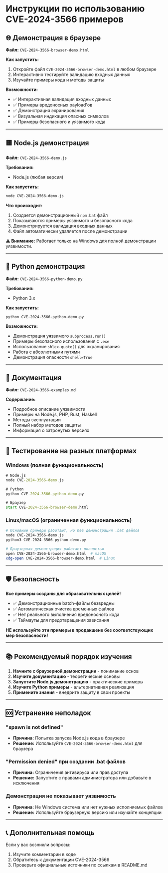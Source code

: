 # Инструкции по использованию CVE-2024-3566 примеров

## 🌐 Демонстрация в браузере

**Файл:** `CVE-2024-3566-browser-demo.html`

**Как запустить:**
1. Откройте файл `CVE-2024-3566-browser-demo.html` в любом браузере
2. Интерактивно тестируйте валидацию входных данных
3. Изучайте примеры кода и методы защиты

**Возможности:**
- ✅ Интерактивная валидация входных данных
- ✅ Примеры вредоносных payload'ов
- ✅ Демонстрация экранирования
- ✅ Визуальная индикация опасных символов
- ✅ Примеры безопасного и уязвимого кода

---

## 🟨 Node.js демонстрация

**Файл:** `CVE-2024-3566-demo.js`

**Требования:**
- Node.js (любая версия)

**Как запустить:**
```bash
node CVE-2024-3566-demo.js
```

**Что происходит:**
1. Создается демонстрационный `npm.bat` файл
2. Показываются примеры уязвимого и безопасного кода
3. Демонстрируется валидация входных данных
4. Файл автоматически удаляется после демонстрации

**⚠️ Внимание:** Работает только на Windows для полной демонстрации уязвимости.

---

## 🐍 Python демонстрация

**Файл:** `CVE-2024-3566-python-demo.py`

**Требования:**
- Python 3.x

**Как запустить:**
```bash
python CVE-2024-3566-python-demo.py
```

**Возможности:**
- Демонстрация уязвимого `subprocess.run()`
- Примеры безопасного использования с `.exe`
- Использование `shlex.quote()` для экранирования
- Работа с абсолютными путями
- Демонстрация опасности `shell=True`

---

## 📖 Документация

**Файл:** `CVE-2024-3566-examples.md`

**Содержание:**
- Подробное описание уязвимости
- Примеры на Node.js, PHP, Rust, Haskell
- Методы эксплуатации
- Полный набор методов защиты
- Информация о затронутых версиях

---

## 🔧 Тестирование на разных платформах

### Windows (полная функциональность)
```cmd
# Node.js
node CVE-2024-3566-demo.js

# Python
python CVE-2024-3566-python-demo.py

# Браузер
start CVE-2024-3566-browser-demo.html
```

### Linux/macOS (ограниченная функциональность)
```bash
# Основные примеры работают, но без демонстрации .bat файлов
node CVE-2024-3566-demo.js
python3 CVE-2024-3566-python-demo.py

# Браузерная демонстрация работает полностью
open CVE-2024-3566-browser-demo.html  # macOS
xdg-open CVE-2024-3566-browser-demo.html  # Linux
```

---

## 🛡️ Безопасность

**Все примеры созданы для образовательных целей!**

- ✅ Демонстрационные batch-файлы безвредны
- ✅ Автоматическая очистка временных файлов
- ✅ Нет реального выполнения вредоносного кода
- ✅ Таймауты для предотвращения зависания

**НЕ используйте эти примеры в продакшене без соответствующих мер безопасности!**

---

## 📚 Рекомендуемый порядок изучения

1. **Начните с браузерной демонстрации** - понимание основ
2. **Изучите документацию** - теоретические основы  
3. **Запустите Node.js демонстрацию** - практические примеры
4. **Изучите Python примеры** - альтернативная реализация
5. **Примените знания** - внедрите защиту в свои проекты

---

## 🆘 Устранение неполадок

### "spawn is not defined"
- **Причина:** Попытка запуска Node.js кода в браузере
- **Решение:** Используйте `CVE-2024-3566-browser-demo.html` для браузера

### "Permission denied" при создании .bat файлов
- **Причина:** Ограничения антивируса или прав доступа
- **Решение:** Запустите с правами администратора или добавьте в исключения

### Демонстрация не показывает уязвимость
- **Причина:** Не Windows система или нет нужных исполняемых файлов
- **Решение:** Используйте браузерную версию или изучайте концепции

---

## 📞 Дополнительная помощь

Если у вас возникли вопросы:
1. Изучите комментарии в коде
2. Обратитесь к документации CVE-2024-3566
3. Проверьте официальные источники по ссылкам в README.md
